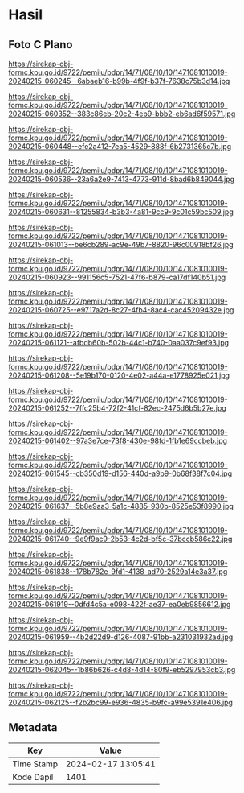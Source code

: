 # Hasil

## Foto C Plano

https://sirekap-obj-formc.kpu.go.id/9722/pemilu/pdpr/14/71/08/10/10/1471081010019-20240215-060245--6abaeb16-b99b-4f9f-b37f-7638c75b3d14.jpg

https://sirekap-obj-formc.kpu.go.id/9722/pemilu/pdpr/14/71/08/10/10/1471081010019-20240215-060352--383c86eb-20c2-4eb9-bbb2-eb6ad6f59571.jpg

https://sirekap-obj-formc.kpu.go.id/9722/pemilu/pdpr/14/71/08/10/10/1471081010019-20240215-060448--efe2a412-7ea5-4529-888f-6b2731365c7b.jpg

https://sirekap-obj-formc.kpu.go.id/9722/pemilu/pdpr/14/71/08/10/10/1471081010019-20240215-060536--23a6a2e9-7413-4773-911d-8bad6b849044.jpg

https://sirekap-obj-formc.kpu.go.id/9722/pemilu/pdpr/14/71/08/10/10/1471081010019-20240215-060631--81255834-b3b3-4a81-9cc9-9c01c59bc509.jpg

https://sirekap-obj-formc.kpu.go.id/9722/pemilu/pdpr/14/71/08/10/10/1471081010019-20240215-061013--be6cb289-ac9e-49b7-8820-96c00918bf26.jpg

https://sirekap-obj-formc.kpu.go.id/9722/pemilu/pdpr/14/71/08/10/10/1471081010019-20240215-060923--991156c5-7521-47f6-b879-ca17df140b51.jpg

https://sirekap-obj-formc.kpu.go.id/9722/pemilu/pdpr/14/71/08/10/10/1471081010019-20240215-060725--e9717a2d-8c27-4fb4-8ac4-cac45209432e.jpg

https://sirekap-obj-formc.kpu.go.id/9722/pemilu/pdpr/14/71/08/10/10/1471081010019-20240215-061121--afbdb60b-502b-44c1-b740-0aa037c9ef93.jpg

https://sirekap-obj-formc.kpu.go.id/9722/pemilu/pdpr/14/71/08/10/10/1471081010019-20240215-061208--5e19b170-0120-4e02-a44a-e1778925e021.jpg

https://sirekap-obj-formc.kpu.go.id/9722/pemilu/pdpr/14/71/08/10/10/1471081010019-20240215-061252--7ffc25b4-72f2-41cf-82ec-2475d6b5b27e.jpg

https://sirekap-obj-formc.kpu.go.id/9722/pemilu/pdpr/14/71/08/10/10/1471081010019-20240215-061402--97a3e7ce-73f8-430e-98fd-1fb1e69ccbeb.jpg

https://sirekap-obj-formc.kpu.go.id/9722/pemilu/pdpr/14/71/08/10/10/1471081010019-20240215-061545--cb350d19-d156-440d-a9b9-0b68f38f7c04.jpg

https://sirekap-obj-formc.kpu.go.id/9722/pemilu/pdpr/14/71/08/10/10/1471081010019-20240215-061637--5b8e9aa3-5a1c-4885-930b-8525e53f8990.jpg

https://sirekap-obj-formc.kpu.go.id/9722/pemilu/pdpr/14/71/08/10/10/1471081010019-20240215-061740--9e9f9ac9-2b53-4c2d-bf5c-37bccb586c22.jpg

https://sirekap-obj-formc.kpu.go.id/9722/pemilu/pdpr/14/71/08/10/10/1471081010019-20240215-061838--178b782e-9fd1-4138-ad70-2529a14e3a37.jpg

https://sirekap-obj-formc.kpu.go.id/9722/pemilu/pdpr/14/71/08/10/10/1471081010019-20240215-061919--0dfd4c5a-e098-422f-ae37-ea0eb9856612.jpg

https://sirekap-obj-formc.kpu.go.id/9722/pemilu/pdpr/14/71/08/10/10/1471081010019-20240215-061959--4b2d22d9-d126-4087-91bb-a231031932ad.jpg

https://sirekap-obj-formc.kpu.go.id/9722/pemilu/pdpr/14/71/08/10/10/1471081010019-20240215-062045--1b86b626-c4d8-4d14-80f9-eb5297953cb3.jpg

https://sirekap-obj-formc.kpu.go.id/9722/pemilu/pdpr/14/71/08/10/10/1471081010019-20240215-062125--f2b2bc99-e936-4835-b9fc-a99e5391e406.jpg


## Metadata

| Key        | Value               |
| ---------- | ------------------- |
| Time Stamp | 2024-02-17 13:05:41 |
| Kode Dapil | 1401                |



